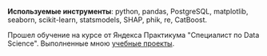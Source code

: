 **Используемые инструменты**: python, pandas, PostgreSQL, matplotlib, seaborn, scikit-learn, statsmodels, SHAP, phik, re, CatBoost.

Прошел обучение на курсе от Яндекса Практикума "Специалист по Data Science". Выполненные мною [учебные проекты](https://github.com/GLeKS/data_science_yandex).
